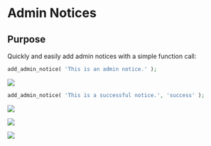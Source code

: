 # Admin Notices

## Purpose

Quickly and easily add admin notices with a simple function call:

```php
add_admin_notice( 'This is an admin notice.' );
```

![](http://d.pr/i/vT3R0o/3FaiTb3z+)

```php
add_admin_notice( 'This is a successful notice.', 'success' );
```

![](http://d.pr/i/uow5pM/41hvOvff+)

![](http://d.pr/i/5zzSC2/5noZbfCv+)

![](http://d.pr/i/zmSAZZ/MsnHzqym+)